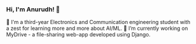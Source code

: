 ### Hi, I'm Anurudh! 👋
🌱 I'm a third-year Electronics and Communication engineering student with a zest for learning more and more about AI/ML.
🔭 I’m currently working on MyDrive - a file-sharing web-app developed using Django.


<!--
**AnurudhSingh/AnurudhSingh** is a ✨ _special_ ✨ repository because its `README.md` (this file) appears on your GitHub profile.

Here are some ideas to get you started:

- 🔭 I’m currently working on MyDrive
- 
- 👯 I’m looking to collaborate on ...
- 🤔 I’m looking for help with ...
- 💬 Ask me about ...
- 📫 How to reach me: ...
- 😄 Pronouns: He/Him
- ⚡ Fun fact: 
-->

